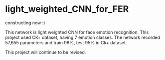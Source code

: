 # light_weighted_CNN_for_FER

constructing now :)

This network is light weighted CNN for face emotion recognition.
This project used CK+ dataset, having 7 emotion classes.
The network recorded 57,655 parameters and train 96%, test 95% in Ck+ dataset.

This project will continue to be revised.

